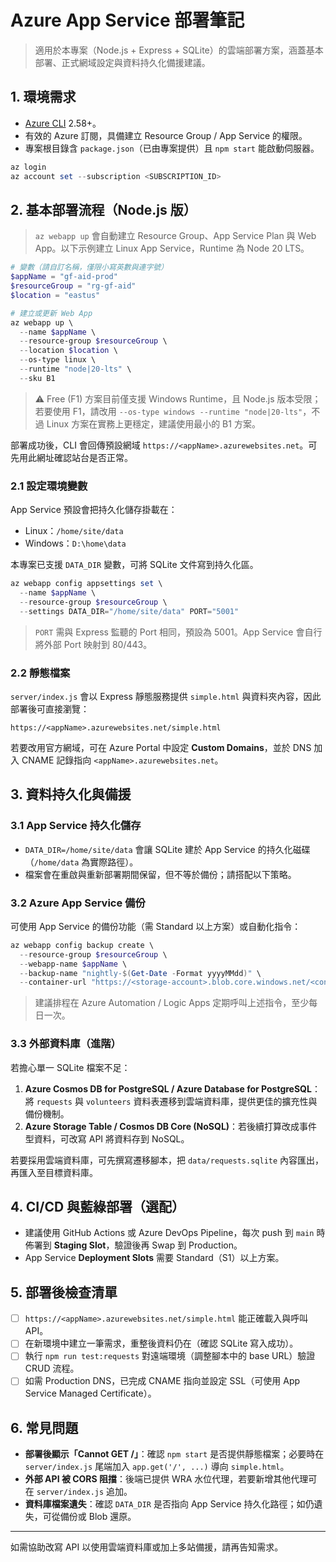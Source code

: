 # Azure App Service 部署筆記

> 適用於本專案（Node.js + Express + SQLite）的雲端部署方案，涵蓋基本部署、正式網域設定與資料持久化備援建議。

## 1. 環境需求

- [Azure CLI](https://learn.microsoft.com/cli/azure/install-azure-cli) 2.58+。
- 有效的 Azure 訂閱，具備建立 Resource Group / App Service 的權限。
- 專案根目錄含 `package.json`（已由專案提供）且 `npm start` 能啟動伺服器。

```powershell
az login
az account set --subscription <SUBSCRIPTION_ID>
```

## 2. 基本部署流程（Node.js 版）

> `az webapp up` 會自動建立 Resource Group、App Service Plan 與 Web App。以下示例建立 Linux App Service，Runtime 為 Node 20 LTS。

```powershell
# 變數（請自訂名稱，僅限小寫英數與連字號）
$appName = "gf-aid-prod"
$resourceGroup = "rg-gf-aid"
$location = "eastus"

# 建立或更新 Web App
az webapp up \
  --name $appName \
  --resource-group $resourceGroup \
  --location $location \
  --os-type linux \
  --runtime "node|20-lts" \
  --sku B1
```

> ⚠️ Free (F1) 方案目前僅支援 Windows Runtime，且 Node.js 版本受限；若要使用 F1，請改用 `--os-type windows --runtime "node|20-lts"`，不過 Linux 方案在實務上更穩定，建議使用最小的 B1 方案。

部署成功後，CLI 會回傳預設網域 `https://<appName>.azurewebsites.net`。可先用此網址確認站台是否正常。

### 2.1 設定環境變數

App Service 預設會把持久化儲存掛載在：
- Linux：`/home/site/data`
- Windows：`D:\home\data`

本專案已支援 `DATA_DIR` 變數，可將 SQLite 文件寫到持久化區。

```powershell
az webapp config appsettings set \
  --name $appName \
  --resource-group $resourceGroup \
  --settings DATA_DIR="/home/site/data" PORT="5001"
```

> `PORT` 需與 Express 監聽的 Port 相同，預設為 5001。App Service 會自行將外部 Port 映射到 80/443。

### 2.2 靜態檔案

`server/index.js` 會以 Express 靜態服務提供 `simple.html` 與資料夾內容，因此部署後可直接瀏覽：

```
https://<appName>.azurewebsites.net/simple.html
```

若要改用官方網域，可在 Azure Portal 中設定 **Custom Domains**，並於 DNS 加入 CNAME 記錄指向 `<appName>.azurewebsites.net`。

## 3. 資料持久化與備援

### 3.1 App Service 持久化儲存

- `DATA_DIR=/home/site/data` 會讓 SQLite 建於 App Service 的持久化磁碟（`/home/data` 為實際路徑）。
- 檔案會在重啟與重新部署期間保留，但不等於備份；請搭配以下策略。

### 3.2 Azure App Service 備份

可使用 App Service 的備份功能（需 Standard 以上方案）或自動化指令：

```powershell
az webapp config backup create \
  --resource-group $resourceGroup \
  --webapp-name $appName \
  --backup-name "nightly-$(Get-Date -Format yyyyMMdd)" \
  --container-url "https://<storage-account>.blob.core.windows.net/<container>?<SAS_TOKEN>"
```

> 建議排程在 Azure Automation / Logic Apps 定期呼叫上述指令，至少每日一次。

### 3.3 外部資料庫（進階）

若擔心單一 SQLite 檔案不足：

1. **Azure Cosmos DB for PostgreSQL / Azure Database for PostgreSQL**：將 `requests` 與 `volunteers` 資料表遷移到雲端資料庫，提供更佳的擴充性與備份機制。
2. **Azure Storage Table / Cosmos DB Core (NoSQL)**：若後續打算改成事件型資料，可改寫 API 將資料存到 NoSQL。

若要採用雲端資料庫，可先撰寫遷移腳本，把 `data/requests.sqlite` 內容匯出，再匯入至目標資料庫。

## 4. CI/CD 與藍綠部署（選配）

- 建議使用 GitHub Actions 或 Azure DevOps Pipeline，每次 push 到 `main` 時佈署到 **Staging Slot**，驗證後再 Swap 到 Production。
- App Service **Deployment Slots** 需要 Standard（S1）以上方案。

## 5. 部署後檢查清單

- [ ] `https://<appName>.azurewebsites.net/simple.html` 能正確載入與呼叫 API。
- [ ] 在新環境中建立一筆需求，重整後資料仍在（確認 SQLite 寫入成功）。
- [ ] 執行 `npm run test:requests` 對遠端環境（調整腳本中的 base URL）驗證 CRUD 流程。
- [ ] 如需 Production DNS，已完成 CNAME 指向並設定 SSL（可使用 App Service Managed Certificate）。

## 6. 常見問題

- **部署後顯示「Cannot GET /」**：確認 `npm start` 是否提供靜態檔案；必要時在 `server/index.js` 尾端加入 `app.get('/', ...)` 導向 `simple.html`。
- **外部 API 被 CORS 阻擋**：後端已提供 WRA 水位代理，若要新增其他代理可在 `server/index.js` 追加。
- **資料庫檔案遺失**：確認 `DATA_DIR` 是否指向 App Service 持久化路徑；如仍遺失，可從備份或 Blob 還原。

---

如需協助改寫 API 以使用雲端資料庫或加上多站備援，請再告知需求。